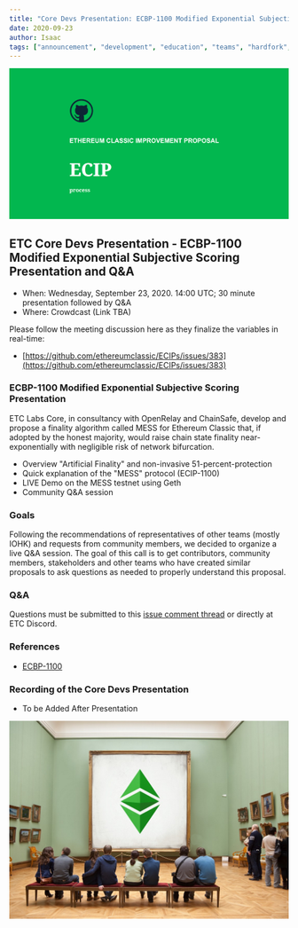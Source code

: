 ```yaml
---
title: "Core Devs Presentation: ECBP-1100 Modified Exponential Subjective Scoring Presentation and Q&A"
date: 2020-09-23
author: Isaac
tags: ["announcement", "development", "education", "teams", "hardfork", "media"]
---
```


![ETC Core Devs Presentation - ECBP-1100 Modified Exponential Subjective Scoring Presentation and Q&A](./ethereum_classic_ecip_wallpaper.png)

## ETC Core Devs Presentation - ECBP-1100 Modified Exponential Subjective Scoring Presentation and Q&A

* When: Wednesday, September 23, 2020. 14:00 UTC; 30 minute presentation followed by Q&A
* Where: Crowdcast (Link TBA)

Please follow the meeting discussion here as they finalize the variables in real-time:

* [https://github.com/ethereumclassic/ECIPs/issues/383](https://github.com/ethereumclassic/ECIPs/issues/383)

### ECBP-1100 Modified Exponential Subjective Scoring Presentation

ETC Labs Core, in consultancy with OpenRelay and ChainSafe, develop and propose a finality algorithm called MESS for Ethereum Classic that, if adopted by the honest majority, would raise chain state finality near-exponentially with negligible risk of network bifurcation.

* Overview "Artificial Finality" and non-invasive 51-percent-protection
* Quick explanation of the "MESS" protocol (ECIP-1100)
* LIVE Demo on the MESS testnet using Geth
* Community Q&A session

### Goals

Following the recommendations of representatives of other teams (mostly IOHK) and requests from community members, we decided to organize a live Q&A session. The goal of this call is to get contributors, community members, stakeholders and other teams who have created similar proposals to ask questions as needed to properly understand this proposal.

### Q&A

Questions must be submitted to this [issue comment thread](https://github.com/ethereumclassic/ECIPs/issues/374) or directly at ETC Discord.

### References

* [ECBP-1100](https://github.com/ethereumclassic/ECIPs/issues/374)

### Recording of the Core Devs Presentation

* To be Added After Presentation

![ETC Core Devs Presentation - ECBP-1100 Modified Exponential Subjective Scoring Presentation and Q&A](./etc_presentation.png)
